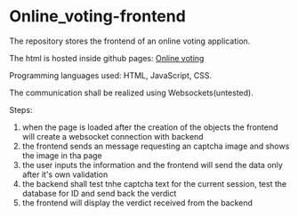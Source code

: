 # Online_voting-frontend

The repository stores the frontend of an online voting application.

The html is hosted inside github pages: [Online voting](https://florian98n.github.io/Online_voting-frontend/)

Programming languages used: HTML, JavaScript, CSS.

The communication shall be realized using Websockets(untested).

Steps:
1. when the page is loaded after the creation of the objects the frontend will create a websocket connection with backend
2. the frontend sends an message requesting an captcha image and shows the image in tha page
3. the user inputs the information and the frontend will send the data only after it's own validation
4. the backend shall test tnhe captcha text for the current session, test the database for ID and send back the verdict
5. the frontend will display the verdict received from the backend 